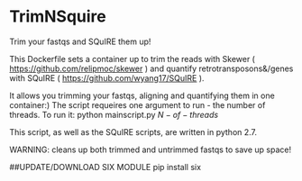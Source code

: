 # TrimNSquire
Trim your fastqs and SQuIRE them up! 

This Dockerfile sets a container up to trim the reads with Skewer ( https://github.com/relipmoc/skewer ) and quantify retrotransposons&/genes with SQuIRE ( https://github.com/wyang17/SQuIRE ).

It allows you trimming your fastqs, aligning and quantifying them in one container:)
The script requeires one argument to run - the number of threads.
To run it:
python mainscript.py $N-of-threads$

This script, as well as the SQuIRE scripts, are written in python 2.7.


WARNING: cleans up both trimmed and untrimmed fastqs to save up space!


##UPDATE/DOWNLOAD SIX MODULE
pip install six
